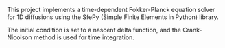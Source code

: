 This project implements a time-dependent Fokker-Planck equation solver for 1D diffusions using the SfePy (Simple Finite Elements in Python) library.

The initial condition is set to a nascent delta function, and the Crank-Nicolson method is used for time integration.

